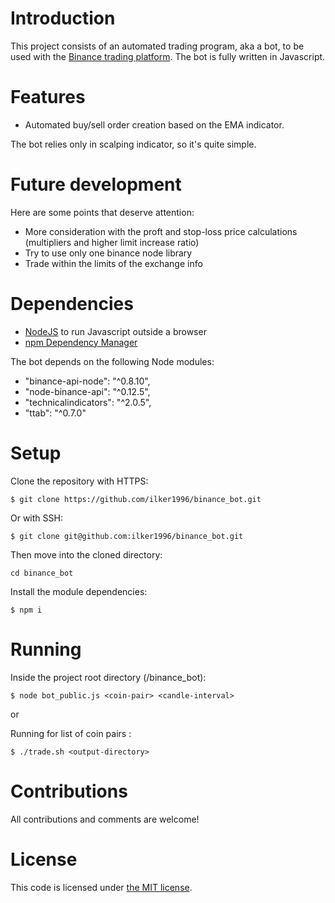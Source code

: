# Introduction

This project consists of an automated trading program, aka a bot, to be used with the [Binance trading platform](https://www.binance.com/en).
The bot is fully written in Javascript.

# Features

- Automated buy/sell order creation based on the EMA indicator.

The bot relies only in scalping indicator, so it's quite simple.

# Future development

Here are some points that deserve attention:

- More consideration with the proft and stop-loss price calculations (multipliers and higher limit increase ratio)
- Try to use only one binance node library
- Trade within the limits of the exchange info

# Dependencies

- [NodeJS](https://nodejs.org/en/) to run Javascript outside a browser
- [npm Dependency Manager](https://www.npmjs.com/)

The bot depends on the following Node modules:

- "binance-api-node": "^0.8.10",
- "node-binance-api": "^0.12.5",
- "technicalindicators": "^2.0.5",
- "ttab": "^0.7.0"

# Setup

Clone the repository with HTTPS:

```
$ git clone https://github.com/ilker1996/binance_bot.git
```

Or with SSH:

`$ git clone git@github.com:ilker1996/binance_bot.git`

Then move into the cloned directory:

`cd binance_bot`

Install the module dependencies:

```
$ npm i
```

# Running

Inside the project root directory (/binance_bot):

```
$ node bot_public.js <coin-pair> <candle-interval>
```

or

Running for list of coin pairs :

```
$ ./trade.sh <output-directory>
```

# Contributions

All contributions and comments are welcome!

# License

This code is licensed under [the MIT license](https://github.com/sindelio/binance_bot/blob/master/LICENSE).
